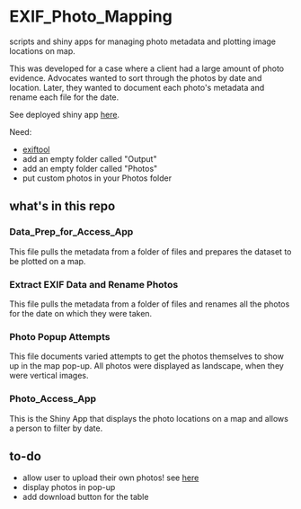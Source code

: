 # EXIF_Photo_Mapping
scripts and shiny apps for managing photo metadata and plotting image locations on map.

This was developed for a case where a client had a large amount of photo evidence. Advocates wanted to sort through the photos by date and location. Later, they wanted to document each photo's metadata and rename each file for the date. 

See deployed shiny app [here](https://trla.shinyapps.io/EXIF_Photo_Mapping/).

Need: 

* [exiftool](https://exiftool.org/)
* add an empty folder called "Output"
* add an empty folder called "Photos"
* put custom photos in your Photos folder

## what's in this repo

### Data_Prep_for_Access_App

This file pulls the metadata from a folder of files and prepares the dataset to be plotted on a map.

### Extract EXIF Data and Rename Photos

This file pulls the metadata from a folder of files and renames all the photos for the date on which they were taken.

### Photo Popup Attempts

This file documents varied attempts to get the photos themselves to show up in the map pop-up. All photos were displayed as landscape, when they were vertical images. 

### Photo_Access_App

This is the Shiny App that displays the photo locations on a map and allows a person to filter by date.

## to-do

* allow user to upload their own photos! see [here](https://shiny.rstudio.com/articles/upload.html)
* display photos in pop-up
* add download button for the table
